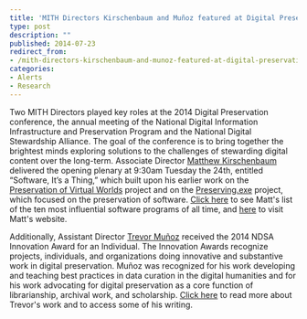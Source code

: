 ```yaml
---
title: 'MITH Directors Kirschenbaum and Muñoz featured at Digital Preservation 2014'
type: post
description: ""
published: 2014-07-23
redirect_from: 
- /mith-directors-kirschenbaum-and-munoz-featured-at-digital-preservation-2014/
categories:
- Alerts
- Research
---
```

Two MITH Directors played key roles at the 2014 Digital Preservation conference, the annual meeting of the National Digital Information Infrastructure and Preservation Program and the National Digital Stewardship Alliance. The goal of the conference is to bring together the brightest minds exploring solutions to the challenges of stewarding digital content over the long-term. Associate Director [Matthew Kirschenbaum](http://mith.umd.edu/people/person/matthew-kirschenbaum/) delivered the opening plenary at 9:30am Tuesday the 24th, entitled “Software, It’s a Thing,” which built upon his earlier work on the [Preservation of Virtual Worlds](http://web.archive.org/web/20150709192456/http://pvw.illinois.edu:80/pvw/) project and on the [Preserving.exe](http://www.digitalpreservation.gov/meetings/preservingsoftware2013.html) project, which focused on the preservation of software. [Click here](http://www.slate.com/blogs/browbeat/2013/07/30/_10_most_influential_software_programs_of_all_time_from_sabre_to_minecraft.html) to see Matt's list of the ten most influential software programs of all time, and [here](http://mkirschenbaum.wordpress.com/) to visit Matt's website.

Additionally, Assistant Director [Trevor Muñoz](http://mith.umd.edu/people/person/trevor-munoz/) received the 2014 NDSA Innovation Award for an Individual. The Innovation Awards recognize projects, individuals, and organizations doing innovative and substantive work in digital preservation. Muñoz was recognized for his work developing and teaching best practices in data curation in the digital humanities and for his work advocating for digital preservation as a core function of librarianship, archival work, and scholarship. [Click here](http://trevormunoz.com/) to read more about Trevor's work and to access some of his writing.
